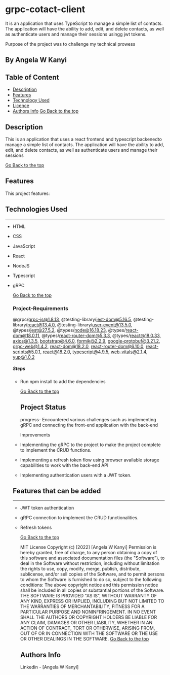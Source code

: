 # grpc-cotact-client
<p>It is an application that uses TypeScript to manage a
simple list of contacts. The application will have the ability to add, edit, and delete contacts, as
well as authenticate users and manage their sessions usingg jwt tokens.</p>
Purpose of the project was to challenge my technical prowess

## By Angela W Kanyi
## Table of Content
 - [Description](#description)
 - [Features](#features)
 - [Technology  Used](#technology-Used)
 - [Licence](#licence)
 - [Authors Info](#Authors-Info)
[Go Back to the top](#grpc-clontacts-client)
 ## Description
 <p>This is an application  that uses a react frontend and typescript backenedto manage a
simple list of contacts. The application will have the ability to add, edit, and delete contacts, as
well as authenticate users and manage their sessions </p>
 
[Go Back to the top](#grpc-clontacts-client)

## Features
 This project features:
</ul><h2>Technologies Used</h2>
<hr><ul>
<li>HTML</li>
</ul><ul>
<li>CSS</li>
</ul><ul>
<li>JavaScript</li>
</ul><ul>
<li>React</li>
</ul><ul>
<li>NodeJS</li>
</ul><ul>
<li>Typescript</li>
</ul><ul>
<li>gRPC</li>


[Go Back to the top](#grpc-contact-client )
###  Project-Requirements
@grpc/grpc-js@1.8.13,
@testing-library/jest-dom@5.16.5,
@testing-library/react@13.4.0,
@testing-library/user-event@13.5.0,
@types/jest@27.5.2,
@types/node@16.18.23,
@types/react-dom@18.0.11,
@types/react-router-dom@5.3.3,
@types/react@18.0.33,
axios@1.3.5,
bootstrap@4.6.0,
formik@2.2.9,
google-protobuf@3.21.2,
grpc-web@1.4.2,
react-dom@18.2.0,
react-router-dom@6.10.0,
react-scripts@5.0.1,
react@18.2.0,
typescript@4.9.5,
web-vitals@2.1.4,
yup@1.0.2</p><h5>Steps</h5><ul>
<li>Run npm install to add the dependencies</li>
</ul><ul>

[Go Back to the top](#grpc-contact-client)
## Project Status

<p> progress- Encountered various challenges such as implementing gRPC and connecting the front-end application with the back-end </p>

Improvements

<li>Implementing the gRPC to the project to make the project complete to implement the CRUD functions.</li>
</ul><ul>
<li>Implementing a refresh token flow using browser available storage capabilities to work with the back-end API</li>
</ul><ul>
<li>Implementing authentication users with a JWT token.</li>
</ul><h2>Features that can be added</h2>
<hr><ul>
<li>JWT token authentication</li>
</ul><ul>
<li>gRPC connection to implement the CRUD functionalities.</li>
</ul><ul>
<li>Refresh tokens</li>

[Go Back to the top](#grpc-contact-client)

MIT License
Copyright (c) [2022] [Angela W Kanyi]
Permission is hereby granted, free of charge, to any person obtaining a copy
of this software and associated documentation files (the "Software"), to deal
in the Software without restriction, including without limitation the rights
to use, copy, modify, merge, publish, distribute, sublicense, and/or sell
copies of the Software, and to permit persons to whom the Software is
furnished to do so, subject to the following conditions:
The above copyright notice and this permission notice shall be included in all
copies or substantial portions of the Software.
THE SOFTWARE IS PROVIDED "AS IS", WITHOUT WARRANTY OF ANY KIND, EXPRESS OR
IMPLIED, INCLUDING BUT NOT LIMITED TO THE WARRANTIES OF MERCHANTABILITY,
FITNESS FOR A PARTICULAR PURPOSE AND NONINFRINGEMENT. IN NO EVENT SHALL THE
AUTHORS OR COPYRIGHT HOLDERS BE LIABLE FOR ANY CLAIM, DAMAGES OR OTHER
LIABILITY, WHETHER IN AN ACTION OF CONTRACT, TORT OR OTHERWISE, ARISING FROM,
OUT OF OR IN CONNECTION WITH THE SOFTWARE OR THE USE OR OTHER DEALINGS IN THE
SOFTWARE.
[Go Back to the top](#grpc-contact-client)
## Authors Info
Linkedin - [Angela W Kanyi]